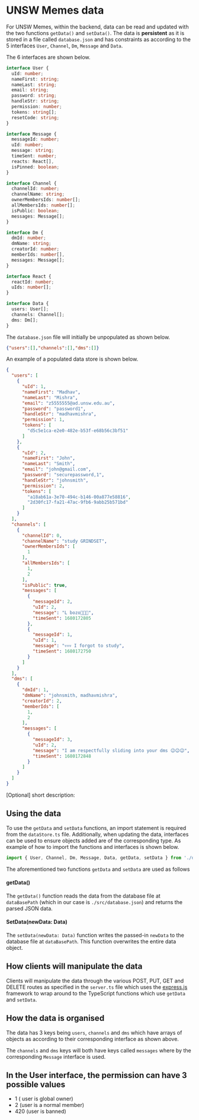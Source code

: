 
# UNSW Memes data
For UNSW Memes, within the backend, data can be read and updated with the two functions `getData()` and `setData()`. The data is **persistent** as it is stored in a file called `database.json` and has constraints as according to the 5 interfaces  `User`, `Channel`, `Dm`, `Message` and `Data`.

The 6 interfaces are shown below.

```typescript
interface User {
  uId: number;
  nameFirst: string;
  nameLast: string;
  email: string;
  password: string;
  handleStr: string;
  permission: number;
  tokens: string[];
  resetCode: string;
}

interface Message {
  messageId: number;
  uId: number;
  message: string;
  timeSent: number;
  reacts: React[],
  isPinned: boolean;
}

interface Channel {
  channelId: number;
  channelName: string;
  ownerMembersIds: number[];
  allMembersIds: number[];
  isPublic: boolean;
  messages: Message[];
}

interface Dm {
  dmId: number;
  dmName: string;
  creatorId: number;
  memberIds: number[],
  messages: Message[];
}

interface React {
  reactId: number;
  uIds: number[];
}

interface Data {
  users: User[];
  channels: Channel[];
  dms: Dm[];
}
```

The `database.json` file will initially be unpopulated as shown below.
```json
{"users":[],"channels":[],"dms":[]}
```

An example of a populated data store is shown below.

```JSON
{
  "users": [
    {
      "uId": 1,
      "nameFirst": "Madhav",
      "nameLast": "Mishra",
      "email": "z5555555@ad.unsw.edu.au",
      "password": "password1",
      "handleStr": "madhavmishra",
      "permission": 1,
      "tokens": [ 
        "d5c5e1ca-e2e0-482e-b53f-e68b56c3bf51"
      ]
    },
    {
      "uId": 2,
      "nameFirst": "John",
      "nameLast": "Smith",
      "email": "john@gmail.com",
      "password": "securepassword,1",
      "handleStr": "johnsmith",
      "permission": 2,
      "tokens": [
        "a18ab61a-3e70-494c-b146-00a877e58816",
        "2d30fc17-fa21-47ac-9fb6-9abb25b571bd"
      ]
    }
  ],
  "channels": [
    {
      "channelId": 0,
      "channelName": "study GRINDSET",
      "ownerMembersIds": [
        1
      ],
      "allMembersIds": [
        1,
        2
      ],
      "isPublic": true,
      "messages": [
        {
          "messageId": 2,
          "uId": 2,
          "message": "L bozo🤣🤣🤣",
          "timeSent": 1680172805
        },
        {
          "messageId": 1,
          "uId": 1,
          "message": "💀💀💀 I forgot to study",
          "timeSent": 1680172750
        }
      ]
    }
  ],
  "dms": [
    {
      "dmId": 1,
      "dmName": "johnsmith, madhavmishra",
      "creatorId": 2,
      "memberIds": [
        1,
        2
      ],
      "messages": [
        {
          "messageId": 3,
          "uId": 2,
          "message": "I am respectfully sliding into your dms 😉😉😉",
          "timeSent": 1680172848
        }
      ]
    }
  ]
}
```

[Optional] short description: 

## Using the data
To use the `getData` and `setData` functions, an import statement is required from the `dataStore.ts` file. Additionally, when updating the data, interfaces can be used to ensure objects added are of the corresponding type. As example of how to import the functions and interfaces is shown below.
```typescript
import { User, Channel, Dm, Message, Data, getData, setData } from './dataStore';
```

The aforementioned two functions `getData` and `setData` are used as follows

#### getData()
The `getData()` function reads the data from the database file at `dataBasePath` (which in our case is `./src/database.json`) and returns the parsed JSON data.

#### SetData(newData: Data)

The `setData(newData: Data)` function writes the passed-in `newData` to the database file at `dataBasePath`. This function overwrites the entire data object.

## How clients will manipulate the data
Clients will manipulate the data through the various POST, PUT, GET and DELETE routes as specified in the `server.ts` file which uses the [express.js](https://expressjs.com/) framework to wrap around to the TypeScript functions which use `getData` and `setData`.

## How the data is organised
The data has 3 keys being `users`, `channels` and `dms` which have arrays of objects as according to their corresponding interface as shown above.

The `channels` and `dms` keys will both have keys called `messages` where by the corresponding `Message` interface is used.

## In the User interface, the permission can have 3 possible values
- 1 ( user is global owner)
- 2 (user is a normal member)
- 420 (user is banned)
